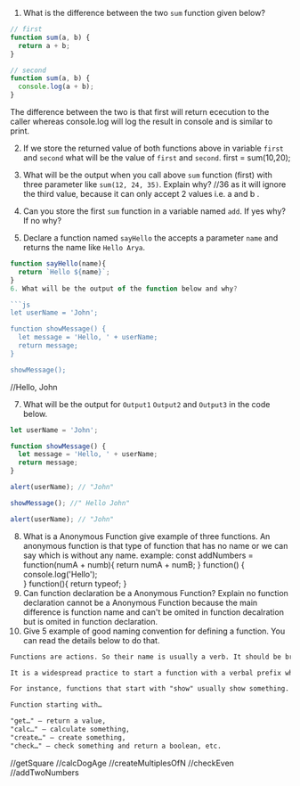 1. What is the difference between the two `sum` function given below?

```js
// first
function sum(a, b) {
  return a + b;
}

// second
function sum(a, b) {
  console.log(a + b);
}
```
The difference between the two is that first will return ececution to the caller whereas console.log will log the result in console and is similar to print.

2. If we store the returned value of both functions above in variable `first` and `second` what will be the value of `first` and `second`.
first = sum(10,20);

3. What will be the output when you call above `sum` function (first) with three parameter like `sum(12, 24, 35)`. Explain why?
//36 as it will ignore the third value, because it can only accept 2 values i.e. a and b .
4. Can you store the first `sum` function in a variable named `add`. If yes why? If no why?

5. Declare a function named `sayHello` the accepts a parameter `name` and returns the name like `Hello Arya`.
```js
function sayHello(name){
  return `Hello ${name}`;
}
6. What will be the output of the function below and why?

```js
let userName = 'John';

function showMessage() {
  let message = 'Hello, ' + userName;
  return message;
}

showMessage();
```
//Hello, John

7. What will be the output for `Output1` `Output2` and `Output3` in the code below.

```js
let userName = 'John';

function showMessage() {
  let message = 'Hello, ' + userName;
  return message;
}

alert(userName); // "John"

showMessage(); //" Hello John"

alert(userName); // "John"
```

8. What is a Anonymous Function give example of three functions.
An anonymous function is that type of function that has no name or we can say which is without any name.
example:
const addNumbers = function(numA + numb){
  return numA + numB;
}
function() {  
    console.log('Hello');  
}
function(){
  return typeof;
} 
9. Can function declaration be a Anonymous Function? Explain
no  function declaration cannot be a Anonymous Function because the main difference is function name and can't be omited in function decalration but is omited in function declaration.
10. Give 5 example of good naming convention for defining a function. You can read the details below to do that.

```md
Functions are actions. So their name is usually a verb. It should be brief, as accurate as possible and describe what the function does, so that someone reading the code gets an indication of what the function does.

It is a widespread practice to start a function with a verbal prefix which vaguely describes the action. There must be an agreement within the team on the meaning of the prefixes.

For instance, functions that start with "show" usually show something.

Function starting with…

"get…" – return a value,
"calc…" – calculate something,
"create…" – create something,
"check…" – check something and return a boolean, etc.
```
//getSquare
//calcDogAge
//createMultiplesOfN
//checkEven
//addTwoNumbers